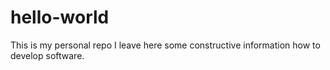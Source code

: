 # hello-world
This is my personal repo
I leave here some constructive information how to develop software.
